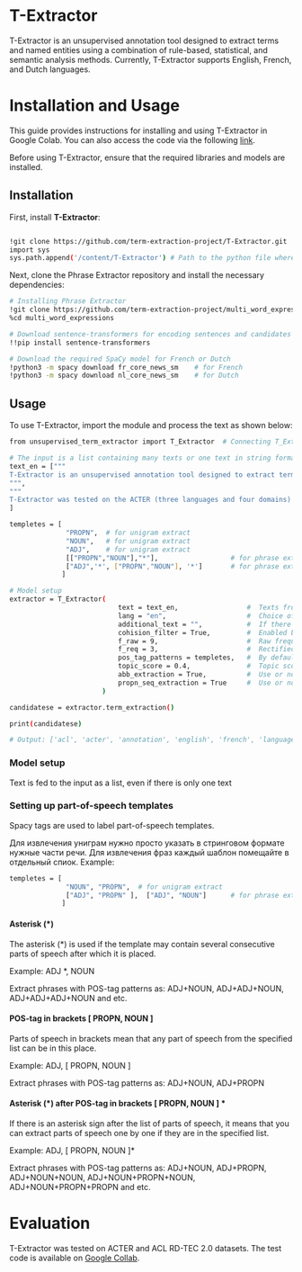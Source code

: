 # T-Extractor

T-Extractor is an unsupervised annotation tool designed to extract terms and named entities using a combination of rule-based, statistical, and semantic analysis methods. Currently, T-Extractor supports English, French, and Dutch languages.


# Installation and Usage

This guide provides instructions for installing and using T-Extractor in Google Colab. You can also access the code via the following [link](https://colab.research.google.com/drive/1eYdumGQ8bA3MUd-MCGIdBoNnX3Nm_S_N?usp=sharing).

Before using T-Extractor, ensure that the required libraries and models are installed.

## Installation

First, install **T-Extractor**:

```bash

!git clone https://github.com/term-extraction-project/T-Extractor.git
import sys
sys.path.append('/content/T-Extractor') # Path to the python file where the T-Extractor code is located

```

Next, clone the Phrase Extractor repository and install the necessary dependencies:

```bash
# Installing Phrase Extractor
!git clone https://github.com/term-extraction-project/multi_word_expressions.git
%cd multi_word_expressions

# Download sentence-transformers for encoding sentences and candidates
!!pip install sentence-transformers

# Download the required SpaCy model for French or Dutch
!python3 -m spacy download fr_core_news_sm    # for French
!python3 -m spacy download nl_core_news_sm    # for Dutch

```


## Usage

To use T-Extractor, import the module and process the text as shown below:

```bash
from unsupervised_term_extractor import T_Extractor  # Connecting T_Extractor

# The input is a list containing many texts or one text in string format.
text_en = ["""
T-Extractor is an unsupervised annotation tool designed to extract terms and named entities using a combination of rule-based, statistical, and semantic analysis methods. Currently, T-Extractor supports English, French, and Dutch languages.
""",
"""
T-Extractor was tested on the ACTER (three languages and four domains) and ACL RD-TEC 2.0 datasets, where the average F1 score was about 40% on English, outperform-ing some supervised methods. """
]

templetes = [
              "PROPN",  # for unigram extract
              "NOUN",   # for unigram extract
              "ADJ",    # for unigram extract
              [["PROPN","NOUN"],"*"],                  # for phrase extract
              ["ADJ",'*', ["PROPN","NOUN"], '*']       # for phrase extract
             ]

# Model setup
extractor = T_Extractor(
                           text = text_en,                 #  Texts from which terms need to be extracted
                           lang = "en",                    #  Choice of language from English(en), French(fr) and Dutch(nl). English is the default
                           additional_text = "",           #  If there is text of the same domain as the target. Needed to increase the frequency of phrases. 
                           cohision_filter = True,         #  Enabled by default. Filtering extracted phrases using frequencies.
                           f_raw = 9,                      #  Raw frequency threshold
                           f_req = 3,                      #  Rectified frequency threshold 
                           pos_tag_patterns = templetes,   #  By default, they are embedded in the model. You can apply your own templates.
                           topic_score = 0.4,              #  Topic score threshold
                           abb_extraction = True,          #  Use or not additional rule for extracting abbreviations
                           propn_seq_extraction = True     #  Use or not additional rule for extracting sequences of proper nouns (PRON)
                       )

candidatese = extractor.term_extraction()

print(candidatese)

# Output: ['acl', 'acter', 'annotation', 'english', 'french', 'languages', 't-extractor']

```


### Model setup

Text is fed to the input as a list, even if there is only one text

### Setting up part-of-speech templates

Spacy tags are used to label part-of-speech templates.

Для извлечения униграм нужно просто указать в стринговом формате нужные части речи. Для извлечения фраз каждый шаблон помещайте в отдельный спиок.
Example:
```bash
templetes = [
              "NOUN", "PROPN",  # for unigram extract
              ["ADJ", "PROPN" ],  ["ADJ", "NOUN"]      # for phrase extract
             ]
```


#### Asterisk (*)
The asterisk (*) is used if the template may contain several consecutive parts of speech after which it is placed.

Example: ADJ *, NOUN

Extract phrases with POS-tag patterns as: ADJ+NOUN, ADJ+ADJ+NOUN, ADJ+ADJ+ADJ+NOUN and etc.



#### POS-tag in brackets [ PROPN, NOUN ]
Parts of speech in brackets mean that any part of speech from the specified list can be in this place.

Example: ADJ, [ PROPN, NOUN ]

Extract phrases with POS-tag patterns as: ADJ+NOUN, ADJ+PROPN



#### Asterisk (*) after POS-tag in brackets [ PROPN, NOUN ] *
If there is an asterisk sign after the list of parts of speech, it means that you can extract parts of speech one by one if they are in the specified list.

Example: ADJ, [ PROPN, NOUN ]*

Extract phrases with POS-tag patterns as: ADJ+NOUN, ADJ+PROPN, ADJ+NOUN+NOUN, ADJ+NOUN+PROPN+NOUN,   ADJ+NOUN+PROPN+PROPN and etc.


# Evaluation

T-Extractor was tested on ACTER and ACL RD-TEC 2.0 datasets. The test code is available on [Google Collab](https://colab.research.google.com/drive/1LgGsv5FawMZOVrFhhpIpkrqbgx1q4nu3?usp=sharing). 


